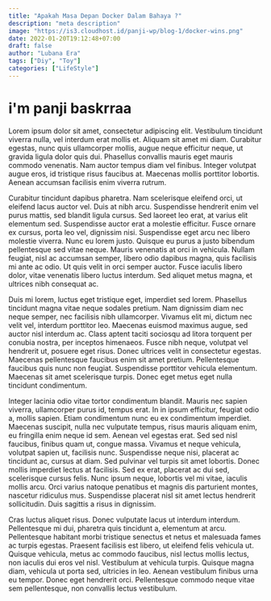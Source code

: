 ```yaml
---
title: "Apakah Masa Depan Docker Dalam Bahaya ?"
description: "meta description"
image: "https://is3.cloudhost.id/panji-wp/blog-1/docker-wins.png"
date: 2022-01-20T19:12:48+07:00
draft: false
author: "Lubana Era"
tags: ["Diy", "Toy"]
categories: ["LifeStyle"]
---
```


<h1>i'm panji baskrraa</h1>



Lorem ipsum dolor sit amet, consectetur adipiscing elit. Vestibulum tincidunt viverra nulla, vel interdum erat mollis et. Aliquam sit amet mi diam. Curabitur egestas, nunc quis ullamcorper mollis, augue neque efficitur neque, ut gravida ligula dolor quis dui. Phasellus convallis mauris eget mauris commodo venenatis. Nam auctor tempus diam vel finibus. Integer volutpat augue eros, id tristique risus faucibus at. Maecenas mollis porttitor lobortis. Aenean accumsan facilisis enim viverra rutrum.

Curabitur tincidunt dapibus pharetra. Nam scelerisque eleifend orci, ut eleifend lacus auctor vel. Duis at nibh arcu. Suspendisse hendrerit enim vel purus mattis, sed blandit ligula cursus. Sed laoreet leo erat, at varius elit elementum sed. Suspendisse auctor erat a molestie efficitur. Fusce ornare ex cursus, porta leo vel, dignissim nisi. Suspendisse eget arcu nec libero molestie viverra. Nunc eu lorem justo. Quisque eu purus a justo bibendum pellentesque sed vitae neque. Mauris venenatis at orci in vehicula. Nullam feugiat, nisl ac accumsan semper, libero odio dapibus magna, quis facilisis mi ante ac odio. Ut quis velit in orci semper auctor. Fusce iaculis libero dolor, vitae venenatis libero luctus interdum. Sed aliquet metus magna, et ultrices nibh consequat ac.

Duis mi lorem, luctus eget tristique eget, imperdiet sed lorem. Phasellus tincidunt magna vitae neque sodales pretium. Nam dignissim diam nec neque semper, nec facilisis nibh ullamcorper. Vivamus elit mi, dictum nec velit vel, interdum porttitor leo. Maecenas euismod maximus augue, sed auctor nisl interdum ac. Class aptent taciti sociosqu ad litora torquent per conubia nostra, per inceptos himenaeos. Fusce nibh neque, volutpat vel hendrerit ut, posuere eget risus. Donec ultrices velit in consectetur egestas. Maecenas pellentesque faucibus enim sit amet pretium. Pellentesque faucibus quis nunc non feugiat. Suspendisse porttitor vehicula elementum. Maecenas sit amet scelerisque turpis. Donec eget metus eget nulla tincidunt condimentum.

Integer lacinia odio vitae tortor condimentum blandit. Mauris nec sapien viverra, ullamcorper purus id, tempus erat. In in ipsum efficitur, feugiat odio a, mollis sapien. Etiam condimentum nunc eu ex condimentum imperdiet. Maecenas suscipit, nulla nec vulputate tempus, risus mauris aliquam enim, eu fringilla enim neque id sem. Aenean vel egestas erat. Sed sed nisl faucibus, finibus quam ut, congue massa. Vivamus et neque vehicula, volutpat sapien ut, facilisis nunc. Suspendisse neque nisi, placerat ac tincidunt ac, cursus at diam. Sed pulvinar vel turpis sit amet lobortis. Donec mollis imperdiet lectus at facilisis. Sed ex erat, placerat ac dui sed, scelerisque cursus felis. Nunc ipsum neque, lobortis vel mi vitae, iaculis mollis arcu. Orci varius natoque penatibus et magnis dis parturient montes, nascetur ridiculus mus. Suspendisse placerat nisl sit amet lectus hendrerit sollicitudin. Duis sagittis a risus in dignissim.

Cras luctus aliquet risus. Donec vulputate lacus ut interdum interdum. Pellentesque mi dui, pharetra quis tincidunt a, elementum at arcu. Pellentesque habitant morbi tristique senectus et netus et malesuada fames ac turpis egestas. Praesent facilisis est libero, ut eleifend felis vehicula ut. Quisque vehicula, metus ac commodo faucibus, nisl lectus mollis lectus, non iaculis dui eros vel nisl. Vestibulum at vehicula turpis. Quisque magna diam, vehicula ut porta sed, ultricies in leo. Aenean vestibulum finibus urna eu tempor. Donec eget hendrerit orci. Pellentesque commodo neque vitae sem pellentesque, non convallis lectus vestibulum. 
